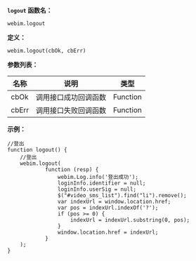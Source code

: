 
**`logout` 函数名：**

```
webim.logout
```

**定义：**

```
webim.logout(cbOk, cbErr)
```

**参数列表：**

| 名称 | 说明 | 类型 |
|---------|---------|---------|
|cbOk	|调用接口成功回调函数	|Function|
|cbErr	|调用接口失败回调函数	|Function|

**示例：**

```
//登出
function logout() {
    //登出
    webim.logout(
            function (resp) {
                webim.Log.info('登出成功');
                loginInfo.identifier = null;
                loginInfo.userSig = null;
                $("#video_sms_list").find("li").remove();
                var indexUrl = window.location.href;
                var pos = indexUrl.indexOf('?');
                if (pos >= 0) {
                    indexUrl = indexUrl.substring(0, pos);
                }
                window.location.href = indexUrl;
            }
    );
}
```
